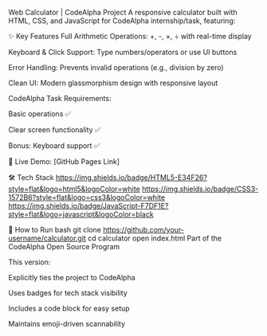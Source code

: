  Web Calculator | CodeAlpha Project
A responsive calculator built with HTML, CSS, and JavaScript for CodeAlpha internship/task, featuring:

✨ Key Features
Full Arithmetic Operations: +, -, ×, ÷ with real-time display

Keyboard & Click Support: Type numbers/operators or use UI buttons

Error Handling: Prevents invalid operations (e.g., division by zero)

Clean UI: Modern glassmorphism design with responsive layout

CodeAlpha Task Requirements:

Basic operations ✅

Clear screen functionality ✅

Bonus: Keyboard support ✅

🔗 Live Demo: [GitHub Pages Link]

🛠️ Tech Stack
https://img.shields.io/badge/HTML5-E34F26?style=flat&logo=html5&logoColor=white
https://img.shields.io/badge/CSS3-1572B6?style=flat&logo=css3&logoColor=white
https://img.shields.io/badge/JavaScript-F7DF1E?style=flat&logo=javascript&logoColor=black

📌 How to Run
bash
git clone https://github.com/your-username/calculator.git
cd calculator
open index.html
Part of the CodeAlpha Open Source Program

This version:

Explicitly ties the project to CodeAlpha

Uses badges for tech stack visibility

Includes a code block for easy setup

Maintains emoji-driven scannability
